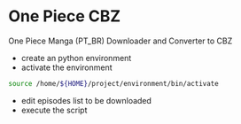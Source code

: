 # One Piece CBZ
One Piece Manga (PT_BR) Downloader and Converter to CBZ

- create an python environment
- activate the environment

```bash
source /home/${HOME}/project/environment/bin/activate
```

- edit episodes list to be downloaded
- execute the script
